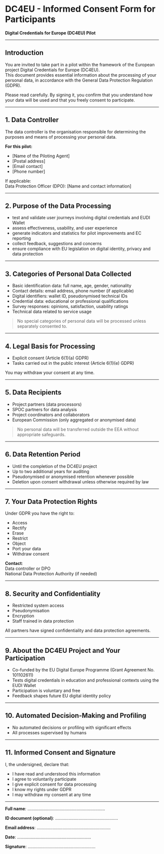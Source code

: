 
# DC4EU - Informed Consent Form for Participants

**Digital Credentials for Europe (DC4EU) Pilot**

---

## Introduction

You are invited to take part in a pilot within the framework of the European project Digital Credentials for Europe (DC4EU).  
This document provides essential information about the processing of your personal data, in accordance with the General Data Protection Regulation (GDPR).

Please read carefully. By signing it, you confirm that you understand how your data will be used and that you freely consent to participate.

---

## 1. Data Controller

The data controller is the organisation responsible for determining the purposes and means of processing your personal data.

**For this pilot:**

- [Name of the Piloting Agent]
- [Postal address]
- [Email contact]
- [Phone number]

If applicable:  
Data Protection Officer (DPO): [Name and contact information]

---

## 2. Purpose of the Data Processing

- test and validate user journeys involving digital credentials and EUDI Wallet
- assess effectiveness, usability, and user experience
- generate indicators and statistics for pilot improvements and EC reporting
- collect feedback, suggestions and concerns
- ensure compliance with EU legislation on digital identity, privacy and data protection

---

## 3. Categories of Personal Data Collected

- Basic identification data: full name, age, gender, nationality
- Contact details: email address, phone number (if applicable)
- Digital identifiers: wallet ID, pseudonymised technical IDs
- Credential data: educational or professional qualifications
- Survey responses: opinions, satisfaction, usability ratings
- Technical data related to service usage

> No special categories of personal data will be processed unless separately consented to.

---

## 4. Legal Basis for Processing

- Explicit consent (Article 6(1)(a) GDPR)
- Tasks carried out in the public interest (Article 6(1)(e) GDPR)

You may withdraw your consent at any time.

---

## 5. Data Recipients

- Project partners (data processors)
- SPOC partners for data analysis
- Project coordinators and collaborators
- European Commission (only aggregated or anonymised data)

> No personal data will be transferred outside the EEA without appropriate safeguards.

---

## 6. Data Retention Period

- Until the completion of the DC4EU project
- Up to two additional years for auditing
- Pseudonymised or anonymised retention whenever possible
- Deletion upon consent withdrawal unless otherwise required by law

---

## 7. Your Data Protection Rights

Under GDPR you have the right to:

- Access
- Rectify
- Erase
- Restrict
- Object
- Port your data
- Withdraw consent

**Contact**:  
Data controller or DPO  
National Data Protection Authority (if needed)

---

## 8. Security and Confidentiality

- Restricted system access
- Pseudonymisation
- Encryption
- Staff trained in data protection

All partners have signed confidentiality and data protection agreements.

---

## 9. About the DC4EU Project and Your Participation

- Co-funded by the EU Digital Europe Programme (Grant Agreement No. 101102611)
- Tests digital credentials in education and professional contexts using the EUDI Wallet
- Participation is voluntary and free
- Feedback shapes future EU digital identity policy

---

## 10. Automated Decision-Making and Profiling

- No automated decisions or profiling with significant effects
- All processes supervised by humans

---

## 11. Informed Consent and Signature

I, the undersigned, declare that:

- I have read and understood this information
- I agree to voluntarily participate
- I give explicit consent for data processing
- I know my rights under GDPR
- I may withdraw my consent at any time

---

**Full name**: ...............................................................

**ID document (optional)**: ...................................................

**Email address**: ............................................................

**Date**: ............................................................

**Signature**: .......................................................
